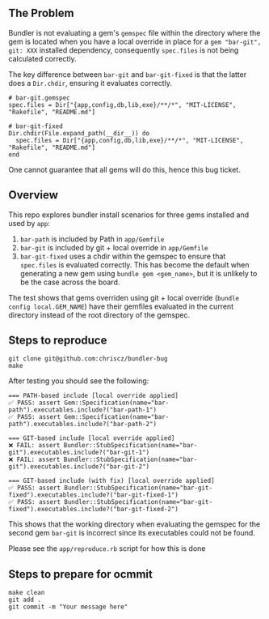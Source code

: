 ## The Problem
Bundler is not evaluating a gem's `gemspec` file within the directory where the gem is located when you have a local
override in place for a `gem "bar-git", git: XXX` installed dependency, consequently `spec.files` is not being calculated correctly.

The key difference between `bar-git` and `bar-git-fixed` is that the latter does a `Dir.chdir`, ensuring it evaluates correctly.

```
# bar-git.gemspec
spec.files = Dir["{app,config,db,lib,exe}/**/*", "MIT-LICENSE", "Rakefile", "README.md"]
```

```
# bar-git-fixed
Dir.chdir(File.expand_path(__dir__)) do
  spec.files = Dir["{app,config,db,lib,exe}/**/*", "MIT-LICENSE", "Rakefile", "README.md"]
end
```

One cannot guarantee that all gems will do this, hence this bug ticket.

## Overview
This repo explores bundler install scenarios for three gems installed and used by `app`:

1. `bar-path` is included by Path in `app/Gemfile`
2. `bar-git` is included by git + local override in `app/Gemfile`
3. `bar-git-fixed` uses a chdir within the gemspec to ensure that `spec.files` is evaluated correctly. 
    This has become the default when generating a new gem using `bundle gem <gem_name>`, 
    but it is unlikely to be the case across the board.

The test shows that gems overriden using git + local override (`bundle config local.GEM_NAME`) have their
gemfiles evaluated in the current directory instead of the root directory of the gemspec.

## Steps to reproduce
```
git clone git@github.com:chriscz/bundler-bug
make
```

After testing you should see the following:

```
=== PATH-based include [local override applied]
✅ PASS: assert Gem::Specification(name="bar-path").executables.include?("bar-path-1")
✅ PASS: assert Gem::Specification(name="bar-path").executables.include?("bar-path-2")

=== GIT-based include [local override applied]
❌ FAIL: assert Bundler::StubSpecification(name="bar-git").executables.include?("bar-git-1")
❌ FAIL: assert Bundler::StubSpecification(name="bar-git").executables.include?("bar-git-2")

=== GIT-based include (with fix) [local override applied]
✅ PASS: assert Bundler::StubSpecification(name="bar-git-fixed").executables.include?("bar-git-fixed-1")
✅ PASS: assert Bundler::StubSpecification(name="bar-git-fixed").executables.include?("bar-git-fixed-2")
```

This shows that the working directory when evaluating the gemspec for the second gem `bar-git` is incorrect since its executables could not be found.

Please see the `app/reproduce.rb` script for how this is done

## Steps to prepare for ocmmit
```
make clean
git add .
git commit -m "Your message here"
```
